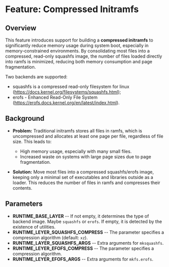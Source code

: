 # Feature: Compressed Initramfs

## Overview

This feature introduces support for building a **compressed initramfs** to
significantly reduce memory usage during system boot, especially in
memory-constrained environments. By consolidating most files into a compressed,
read-only squashfs image, the number of files loaded directly into ramfs is
minimized, reducing both memory consumption and page fragmentation.

Two backends are supported:
- squashfs is a compressed read-only filesystem for linux (https://docs.kernel.org/filesystems/squashfs.html);
- erofs - Enhanced Read-Only File System (https://erofs.docs.kernel.org/en/latest/index.html).

## Background

- **Problem:** Traditional initramfs stores all files in ramfs, which is
  uncompressed and allocates at least one page per file, regardless of file
  size. This leads to:
  - High memory usage, especially with many small files.
  - Increased waste on systems with large page sizes due to page fragmentation.

- **Solution:** Move most files into a compressed squashfs/erofs image, keeping
  only a minimal set of executables and libraries outside as a loader. This
  reduces the number of files in ramfs and compresses their contents.

## Parameters

- **RUNTIME_BASE_LAYER** -- If not empty, it determines the type of backend
  image. Maybe `squashfs` or `erofs`. If empty, it is detected by the existence
  of utilities.
- **RUNTIME_LEYER_SQUASHFS_COMPRESS** -- The parameter specifies a compression
  algorithm (default: `xz`).
- **RUNTIME_LAYER_SQUASHFS_ARGS** -- Extra arguments for `mksquashfs`.
- **RUNTIME_LEYER_EFOFS_COMPRESS** -- The parameter specifies a compression
  algorithm.
- **RUNTIME_LEYER_EFOFS_ARGS** -- Extra arguments for `mkfs.erofs`.

